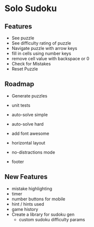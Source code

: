 # Solo Sudoku

## Features

- See puzzle
- See difficulty rating of puzzle
- Navigate puzzle with arrow keys
- fill in cells using number keys
- remove cell value with backspace or 0
- Check for Mistakes
- Reset Puzzle

## Roadmap

- Generate puzzles
- unit tests

- auto-solve simple
- auto-solve hard

- add font awesome
- horizontal layout
- no-distractions mode
- footer

## New Features

- mistake highlighting
- timer
- number buttons for mobile
- hint / hints used
- game history
- Create a library for sudoku gen
  - custom sudoku difficulty params
